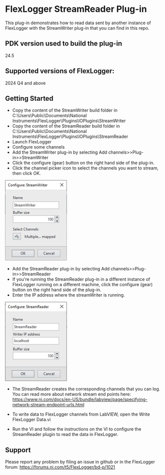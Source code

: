 # FlexLogger StreamReader Plug-in

This plug-in demonstrates how to read data sent by another instance of FlexLogger with the StreamWriter plug-in that you can find in this repo.

## PDK version used to build the plug-in

24.5

## Supported versions of FlexLogger:

2024 Q4 and above

## Getting Started

- Copy the content of the StreamWriter build folder in C:\Users\Public\Documents\National Instruments\FlexLogger\Plugins\IOPlugins\StreamWriter
- Copy the content of the StreamReader build folder in C:\Users\Public\Documents\National Instruments\FlexLogger\Plugins\IOPlugins\StreamReader
- Launch FlexLogger
- Configure some channels
- Add the StreamWriter plug-in by selecting Add channels>>Plug-in>>StreamWriter
- Click the configure (gear) button on the right hand side of the plug-in.
- Click the channel picker icon to select the channels you want to stream, then click OK.

![StreamWriter Configuration](./StreamWriterConfiguration.jpg)

- Add the StreamReader plug-in by selecting Add channels>>Plug-in>>StreamReader
- If you're running the StreamReader plug-in in a different instance of FlexLogger running on a different machine, click the configure (gear) button on the right hand side of the plug-in.
- Enter the IP address where the streamWriter is running.

![StreamReader Configuration](./StreamReaderConfiguration.jpg)

- The StreamReader creates the corresponding channels that you can log. You can read more about network stream end points here:
https://www.ni.com/docs/en-US/bundle/labview/page/specifying-network-stream-endpoint-urls.html

- To write data to FlexLogger channels from LabVIEW, open the Write FlexLogger Data.vi
- Run the VI and follow the instructions on the VI to configure the StreamReader plugin to read the data in FlexLogger.

## Support

Please report any problem by filing an issue in github or in the FlexLogger forum:
https://forums.ni.com/t5/FlexLogger/bd-p/1021

